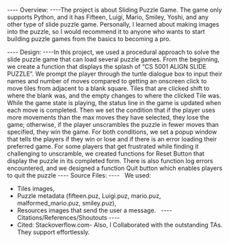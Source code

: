 ---- Overview: ----The project is about Sliding Puzzle Game. The game only supports Python, and it has Fifteen, Luigi, Mario, Smiley, Yoshi, and any other type of slide puzzle game. Personally, l learned about making images into the puzzle, so I would recommend it to anyone who wants to start building puzzle games from the basics to becoming a pro.


---- Design: ----In this project, we used a procedural approach to solve the slide puzzle game that can load several puzzle games. From the beginning, we create a function that displays the splash of “CS 5001 ALIGN SLIDE PUZZLE”. We prompt the player through the turtle dialogue box to input their names and number of moves compared to getting an onscreen click to move tiles from adjacent to a blank square. Tiles that are clicked shift to where the blank was, and the empty changes to where the clicked Tile was. While the game state is playing, the status line in the game is updated when each move is completed. Then we set the condition that if the player uses more movements than the max moves they have selected, they lose the game; otherwise, if the player unscrambles the puzzle in fewer moves than specified, they win the game. For both conditions, we set a popup window that tells the players if they win or lose and if there is an error loading their preferred game. For some players that get frustrated while finding it challenging to unscramble, we created functions for Reset Button that display the puzzle in its completed form. There is also function log errors encountered, and we designed a function Quit button which enables players to quit the puzzle
---- Source Files: ----
 
We used:
- Tiles images, 
- Puzzle metadata (fifteen.puz, Luigi.puz, mario.puz, malformed_mario.puz, smiley.puz), 
- Resources images that send the user a message.
 
---- Citations/References/Shoutouts ----
 
- Cited: Stackoverflow.com- Also, I Collaborated with the outstanding TAs. They support effortlessly.

